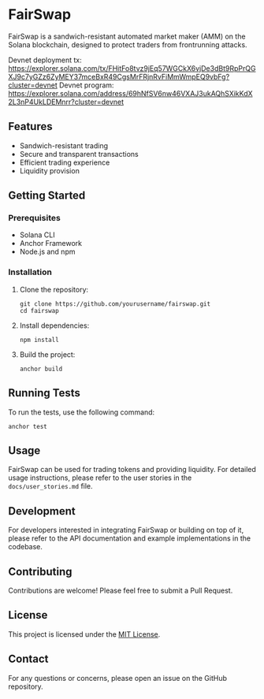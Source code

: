 # FairSwap

FairSwap is a sandwich-resistant automated market maker (AMM) on the Solana blockchain, designed to protect traders from frontrunning attacks.

Devnet deployment tx: https://explorer.solana.com/tx/FHitFo8tvz9jEq57WGCkX6vjDe3dBt9RpPrQGXJ9c7yGZz6ZyMEY37mceBxR49CgsMrFRjnRvFiMmWmpEQ9vbFg?cluster=devnet
Devnet program: https://explorer.solana.com/address/69hNfSV6nw46VXAJ3ukAQhSXikKdX2L3nP4UkLDEMnrr?cluster=devnet

## Features

- Sandwich-resistant trading
- Secure and transparent transactions
- Efficient trading experience
- Liquidity provision

## Getting Started

### Prerequisites

- Solana CLI
- Anchor Framework
- Node.js and npm

### Installation

1. Clone the repository:
   ```
   git clone https://github.com/yourusername/fairswap.git
   cd fairswap
   ```

2. Install dependencies:
   ```
   npm install
   ```

3. Build the project:
   ```
   anchor build
   ```

## Running Tests

To run the tests, use the following command:

```
anchor test
```

## Usage

FairSwap can be used for trading tokens and providing liquidity. For detailed usage instructions, please refer to the user stories in the `docs/user_stories.md` file.

## Development

For developers interested in integrating FairSwap or building on top of it, please refer to the API documentation and example implementations in the codebase.

## Contributing

Contributions are welcome! Please feel free to submit a Pull Request.

## License

This project is licensed under the [MIT License](LICENSE).

## Contact

For any questions or concerns, please open an issue on the GitHub repository.